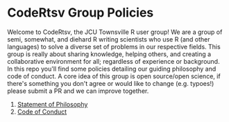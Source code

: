 # CodeRtsv Group Policies
Welcome to CodeRtsv, the JCU Townsville R user group! We are a group of semi, somewhat, and diehard R writing scientists who use R (and other languages) to solve a diverse set of problems in our respective fields. This group is really about sharing knowledge, helping others, and creating a collaborative environment for all; regardless of experience or background. In this repo you'll find some policies detailing our guiding philosophy and code of conduct. A core idea of this group is open source/open science, if there's something you don't agree or would like to change (e.g. typoes!) please submit a PR and we can improve together.

1. [Statement of Philosophy](https://github.com/codertsv/GroupPolicies/blob/master/statement_of_philosophy.md)
2. [Code of Conduct]()
